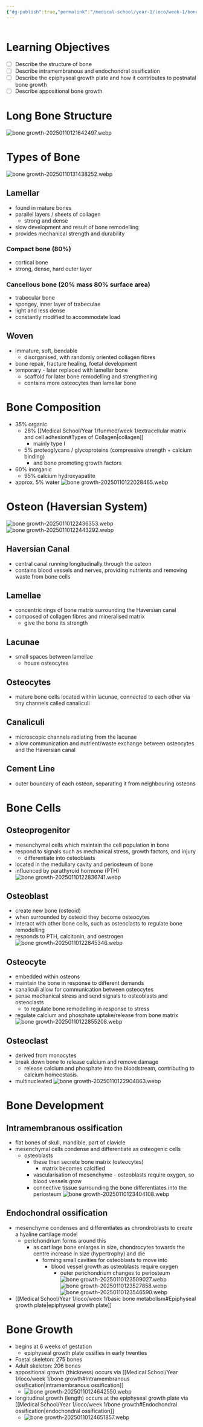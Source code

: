```yaml
---
{"dg-publish":true,"permalink":"/medical-school/year-1/loco/week-1/bone-growth/","tags":["loco"]}
---
```


```table-of-contents
```
# Learning Objectives
- [ ] Describe the structure of bone
- [ ] Describe intramembranous and endochondral ossification
- [ ] Describe the epiphyseal growth plate and how it contributes to postnatal bone growth
- [ ] Describe appositional bone growth

# Long Bone Structure
![bone growth-20250110121642497.webp](/img/user/Medical%20School/Year%201/loco/week%201/attachments/bone%20growth-20250110121642497.webp)

# Types of Bone
![bone growth-20250110131438252.webp](/img/user/Medical%20School/Year%201/loco/week%201/attachments/bone%20growth-20250110131438252.webp)
## Lamellar
- found in mature bones
- parallel layers / sheets of collagen
	- strong and dense
- slow development and result of bone remodelling
- provides mechanical strength and durability
### Compact bone (80%)
- cortical bone
- strong, dense, hard outer layer
### Cancellous bone (20% mass 80% surface area)
- trabecular bone
- spongey, inner layer of trabeculae
- light and less dense
- constantly modified to accommodate load

## Woven
- immature, soft, bendable
	- disorganised, with randomly oriented collagen fibres
- bone repair, fracture healing, foetal development
- temporary - later replaced with lamellar bone
	- scaffold for later bone remodelling and strengthening
	- contains more osteocytes than lamellar bone

# Bone Composition
- 35% organic
	- 28% [[Medical School/Year 1/funmed/week 1/extracellular matrix and cell adhesion#Types of Collagen\|collagen]]
		- mainly type I
	- 5% proteoglycans / glycoproteins (compressive strength + calcium binding)
		- and bone promoting growth factors
- 60% inorganic
	- 95% calcium hydroxyapatite
- approx. 5% water
![bone growth-20250110122028465.webp](/img/user/Medical%20School/Year%201/loco/week%201/attachments/bone%20growth-20250110122028465.webp)

# Osteon (Haversian System)
![bone growth-20250110122436353.webp](/img/user/Medical%20School/Year%201/loco/week%201/attachments/bone%20growth-20250110122436353.webp)
![bone growth-20250110122443292.webp](/img/user/Medical%20School/Year%201/loco/week%201/attachments/bone%20growth-20250110122443292.webp)
## Haversian Canal
- central canal running longitudinally through the osteon
- contains blood vessels and nerves, providing nutrients and removing waste from bone cells
## Lamellae
- concentric rings of bone matrix surrounding the Haversian canal
- composed of collagen fibres and mineralised matrix
	- give the bone its strength
## Lacunae
- small spaces between lamellae
	- house osteocytes
## Osteocytes
- mature bone cells located within lacunae, connected to each other via tiny channels called canaliculi
## Canaliculi
- microscopic channels radiating from the lacunae
- allow communication and nutrient/waste exchange between osteocytes and the Haversian canal
## Cement Line
- outer boundary of each osteon, separating it from neighbouring osteons
# Bone Cells
## Osteoprogenitor
- mesenchymal cells which maintain the cell population in bone
- respond to signals such as mechanical stress, growth factors, and injury
	- differentiate into osteoblasts
- located in the medullary cavity and periosteum of bone
- influenced by parathyroid hormone (PTH)
![bone growth-20250110122836741.webp](/img/user/Medical%20School/Year%201/loco/week%201/attachments/bone%20growth-20250110122836741.webp)
## Osteoblast
- create new bone (osteoid)
- when surrounded by osteoid they become osteocytes
- interact with other bone cells, such as osteoclasts to regulate bone remodelling
- responds to PTH, calcitonin, and oestrogen
![bone growth-20250110122845346.webp](/img/user/Medical%20School/Year%201/loco/week%201/attachments/bone%20growth-20250110122845346.webp)
## Osteocyte
- embedded within osteons
- maintain the bone in response to different demands
- canaliculi allow for communication between osteocytes
- sense mechanical stress and send signals to osteoblasts and osteoclasts
	- to regulate bone remodelling in response to stress
- regulate calcium and phosphate uptake/release from bone matrix
![bone growth-20250110122855208.webp](/img/user/Medical%20School/Year%201/loco/week%201/attachments/bone%20growth-20250110122855208.webp)
## Osteoclast
- derived from monocytes
- break down bone to release calcium and remove damage
	- release calcium and phosphate into the bloodstream, contributing to calcium homeostasis.
- multinucleated
![bone growth-20250110122904863.webp](/img/user/Medical%20School/Year%201/loco/week%201/attachments/bone%20growth-20250110122904863.webp)

# Bone Development
## Intramembranous ossification
- flat bones of skull, mandible, part of clavicle
- mesenchymal cells condense and differentiate as osteogenic cells
	- osteoblasts
		- these then secrete bone matrix (osteocytes)
			- matrix becomes calcified
		- vascularisation of mesenchyme - osteoblasts require oxygen, so blood vessels grow
		- connective tissue surrounding the bone differentiates into the periosteum
![bone growth-20250110123404108.webp](/img/user/Medical%20School/Year%201/loco/week%201/attachments/bone%20growth-20250110123404108.webp)
## Endochondral ossification
- mesenchyme condenses and differentiates as chrondroblasts to create a hyaline cartilage model
	- perichondrium forms around this
		- as cartilage bone enlarges in size, chondrocytes towards the centre increase in size (hypertrophy) and die
			- forming small cavities for osteoblasts to move into
				- blood vessel growth as osteoblasts require oxygen
					- outer perichondrium changes to periosteum
![bone growth-20250110123509027.webp](/img/user/Medical%20School/Year%201/loco/week%201/attachments/bone%20growth-20250110123509027.webp)
![bone growth-20250110123527858.webp](/img/user/Medical%20School/Year%201/loco/week%201/attachments/bone%20growth-20250110123527858.webp)
![bone growth-20250110123546590.webp](/img/user/Medical%20School/Year%201/loco/week%201/attachments/bone%20growth-20250110123546590.webp)
- [[Medical School/Year 1/loco/week 1/basic bone metabolism#Epiphyseal growth plate\|epiphyseal growth plate]]
# Bone Growth
- begins at 6 weeks of gestation
	- epiphyseal growth plate ossifies in early twenties
- Foetal skeleton: 275 bones
- Adult skeleton: 206 bones
- appositional growth (thickness) occurs via [[Medical School/Year 1/loco/week 1/bone growth#Intramembranous ossification\|intramembranous ossification]]
	- ![bone growth-20250110124642550.webp](/img/user/Medical%20School/Year%201/loco/week%201/attachments/bone%20growth-20250110124642550.webp)
- longitudinal growth (length) occurs at the epiphyseal growth plate via [[Medical School/Year 1/loco/week 1/bone growth#Endochondral ossification\|endochondral ossification]]
	- ![bone growth-20250110124651857.webp](/img/user/Medical%20School/Year%201/loco/week%201/attachments/bone%20growth-20250110124651857.webp)